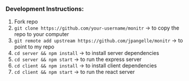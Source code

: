 ### Development Instructions:
1. Fork repo
2. `git clone https://github.com/your-username/monitr` -> to copy the repo to your computer
3. `git remote add upstream https://github.com/jpangelle/monitr` -> to point to my repo
4. `cd server && npm install` -> to install server dependencies
5. `cd server && npm start` -> to run the express server
6. `cd client && npm install` -> to install client dependencies
7. `cd client && npm start` -> to run the react server
